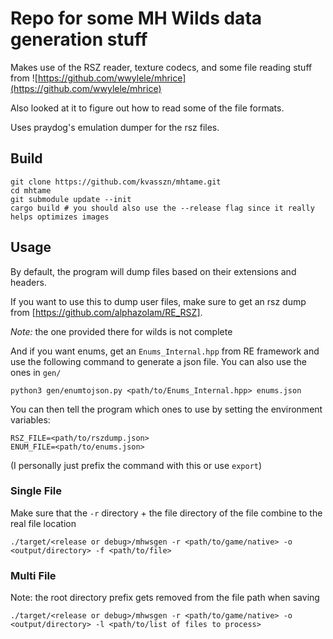 # Repo for some MH Wilds data generation stuff

Makes use of the RSZ reader, texture codecs, and some file reading stuff from ![https://github.com/wwylele/mhrice](https://github.com/wwylele/mhrice)

Also looked at it to figure out how to read some of the file formats.

Uses praydog's emulation dumper for the rsz files.

## Build

```
git clone https://github.com/kvasszn/mhtame.git
cd mhtame
git submodule update --init
cargo build # you should also use the --release flag since it really helps optimizes images
```

## Usage

By default, the program will dump files based on their extensions and headers.

If you want to use this to dump user files, make sure to get an rsz dump from [https://github.com/alphazolam/RE_RSZ].

*Note:* the one provided there for wilds is not complete


And if you want enums, get an `Enums_Internal.hpp` from RE framework and use the following command to generate a json file.
You can also use the ones in `gen/`
```
python3 gen/enumtojson.py <path/to/Enums_Internal.hpp> enums.json
```

You can then tell the program which ones to use by setting the environment variables:
```
RSZ_FILE=<path/to/rszdump.json>
ENUM_FILE=<path/to/enums.json>
```
(I personally just prefix the command with this or use `export`)

### Single File
Make sure that the `-r` directory + the file directory of the file combine to the real file location
```
./target/<release or debug>/mhwsgen -r <path/to/game/native> -o <output/directory> -f <path/to/file>
```

### Multi File
Note: the root directory prefix gets removed from the file path when saving
```
./target/<release or debug>/mhwsgen -r <path/to/game/native> -o <output/directory> -l <path/to/list of files to process>
```
